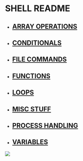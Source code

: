# SHELL README

- ## [ARRAY OPERATIONS](https://github.com/lil-code/Software_Notes/blob/master/Shell/shell_array_operators.md)
- ## [CONDITIONALS](https://github.com/lil-code/Software_Notes/blob/master/Shell/shell_conditionals.md)
- ## [FILE COMMANDS](https://github.com/lil-code/Software_Notes/blob/master/Shell/shell_file_commands.md)
- ## [FUNCTIONS](https://github.com/lil-code/Software_Notes/blob/master/Shell/shell_functions.md)
- ## [LOOPS](https://github.com/lil-code/Software_Notes/blob/master/Shell/shell_loops.md)
- ## [MISC STUFF](https://github.com/lil-code/Software_Notes/blob/master/Shell/shell_misc_stuff.md)
- ## [PROCESS HANDLING](https://github.com/lil-code/Software_Notes/blob/master/Shell/shell_process_handling.md)
- ## [VARIABLES](https://github.com/lil-code/Software_Notes/blob/master/Shell/shell_variables.md)

![](http://i.imgur.com/ehzmrh3.gif)
